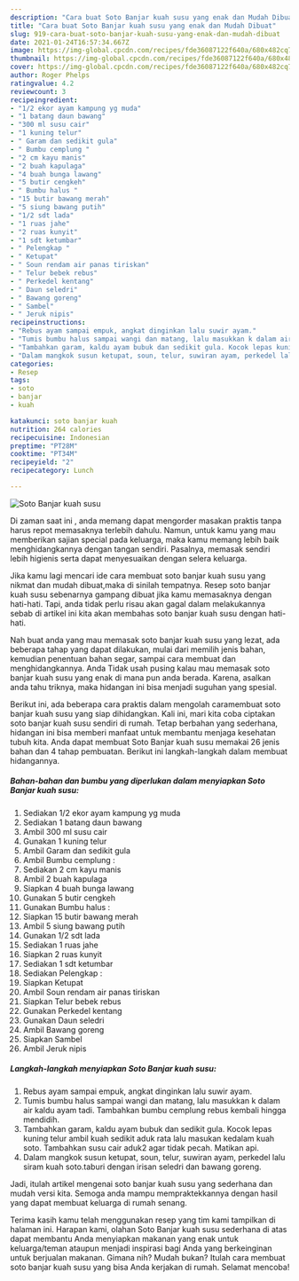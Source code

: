 ```yaml
---
description: "Cara buat Soto Banjar kuah susu yang enak dan Mudah Dibuat"
title: "Cara buat Soto Banjar kuah susu yang enak dan Mudah Dibuat"
slug: 919-cara-buat-soto-banjar-kuah-susu-yang-enak-dan-mudah-dibuat
date: 2021-01-24T16:57:34.667Z
image: https://img-global.cpcdn.com/recipes/fde36087122f640a/680x482cq70/soto-banjar-kuah-susu-foto-resep-utama.jpg
thumbnail: https://img-global.cpcdn.com/recipes/fde36087122f640a/680x482cq70/soto-banjar-kuah-susu-foto-resep-utama.jpg
cover: https://img-global.cpcdn.com/recipes/fde36087122f640a/680x482cq70/soto-banjar-kuah-susu-foto-resep-utama.jpg
author: Roger Phelps
ratingvalue: 4.2
reviewcount: 3
recipeingredient:
- "1/2 ekor ayam kampung yg muda"
- "1 batang daun bawang"
- "300 ml susu cair"
- "1 kuning telur"
- " Garam dan sedikit gula"
- " Bumbu cemplung "
- "2 cm kayu manis"
- "2 buah kapulaga"
- "4 buah bunga lawang"
- "5 butir cengkeh"
- " Bumbu halus "
- "15 butir bawang merah"
- "5 siung bawang putih"
- "1/2 sdt lada"
- "1 ruas jahe"
- "2 ruas kunyit"
- "1 sdt ketumbar"
- " Pelengkap "
- " Ketupat"
- " Soun rendam air panas tiriskan"
- " Telur bebek rebus"
- " Perkedel kentang"
- " Daun seledri"
- " Bawang goreng"
- " Sambel"
- " Jeruk nipis"
recipeinstructions:
- "Rebus ayam sampai empuk, angkat dinginkan lalu suwir ayam."
- "Tumis bumbu halus sampai wangi dan matang, lalu masukkan k dalam air kaldu ayam tadi. Tambahkan bumbu cemplung rebus kembali hingga mendidih."
- "Tambahkan garam, kaldu ayam bubuk dan sedikit gula. Kocok lepas kuning telur ambil kuah sedikit aduk rata lalu masukan kedalam kuah soto. Tambahkan susu cair aduk2 agar tidak pecah. Matikan api."
- "Dalam mangkok susun ketupat, soun, telur, suwiran ayam, perkedel lalu siram kuah soto.taburi dengan irisan seledri dan bawang goreng."
categories:
- Resep
tags:
- soto
- banjar
- kuah

katakunci: soto banjar kuah 
nutrition: 264 calories
recipecuisine: Indonesian
preptime: "PT28M"
cooktime: "PT34M"
recipeyield: "2"
recipecategory: Lunch

---
```



![Soto Banjar kuah susu](https://img-global.cpcdn.com/recipes/fde36087122f640a/680x482cq70/soto-banjar-kuah-susu-foto-resep-utama.jpg)

Di zaman  saat ini , anda memang dapat mengorder masakan praktis tanpa harus repot memasaknya terlebih dahulu. Namun, untuk kamu yang mau memberikan sajian special pada keluarga, maka kamu memang lebih baik menghidangkannya dengan tangan sendiri. Pasalnya, memasak sendiri lebih higienis serta dapat menyesuaikan dengan selera keluarga.

Jika kamu lagi mencari ide cara membuat soto banjar kuah susu yang nikmat dan mudah dibuat,maka di sinilah tempatnya. Resep soto banjar kuah susu  sebenarnya gampang dibuat jika kamu memasaknya dengan hati-hati. Tapi, anda tidak perlu risau akan gagal dalam melakukannya 
sebab di artikel ini kita akan membahas soto banjar kuah susu dengan hati-hati.  



Nah buat anda yang mau memasak soto banjar kuah susu yang lezat, ada beberapa tahap yang dapat dilakukan, mulai dari memilih jenis bahan, kemudian penentuan bahan segar, sampai cara membuat dan menghidangkannya. Anda Tidak usah pusing kalau mau memasak soto banjar kuah susu yang enak di mana pun anda berada. Karena, asalkan anda  tahu triknya, maka hidangan ini bisa menjadi suguhan yang spesial.

Berikut ini, ada beberapa cara praktis  dalam mengolah caramembuat soto banjar kuah susu yang siap dihidangkan. Kali ini, mari kita coba ciptakan soto banjar kuah susu sendiri di rumah. Tetap berbahan yang sederhana, hidangan ini bisa memberi manfaat untuk membantu menjaga kesehatan tubuh kita. Anda dapat membuat Soto Banjar kuah susu memakai 26 jenis bahan dan 4 tahap pembuatan. Berikut ini langkah-langkah dalam membuat hidangannya.

<!--inarticleads1-->

##### Bahan-bahan dan bumbu yang diperlukan dalam menyiapkan Soto Banjar kuah susu:

1. Sediakan 1/2 ekor ayam kampung yg muda
1. Sediakan 1 batang daun bawang
1. Ambil 300 ml susu cair
1. Gunakan 1 kuning telur
1. Ambil  Garam dan sedikit gula
1. Ambil  Bumbu cemplung :
1. Sediakan 2 cm kayu manis
1. Ambil 2 buah kapulaga
1. Siapkan 4 buah bunga lawang
1. Gunakan 5 butir cengkeh
1. Gunakan  Bumbu halus :
1. Siapkan 15 butir bawang merah
1. Ambil 5 siung bawang putih
1. Gunakan 1/2 sdt lada
1. Sediakan 1 ruas jahe
1. Siapkan 2 ruas kunyit
1. Sediakan 1 sdt ketumbar
1. Sediakan  Pelengkap :
1. Siapkan  Ketupat
1. Ambil  Soun rendam air panas tiriskan
1. Siapkan  Telur bebek rebus
1. Gunakan  Perkedel kentang
1. Gunakan  Daun seledri
1. Ambil  Bawang goreng
1. Siapkan  Sambel
1. Ambil  Jeruk nipis




<!--inarticleads2-->

##### Langkah-langkah menyiapkan Soto Banjar kuah susu:

1. Rebus ayam sampai empuk, angkat dinginkan lalu suwir ayam.
1. Tumis bumbu halus sampai wangi dan matang, lalu masukkan k dalam air kaldu ayam tadi. Tambahkan bumbu cemplung rebus kembali hingga mendidih.
1. Tambahkan garam, kaldu ayam bubuk dan sedikit gula. Kocok lepas kuning telur ambil kuah sedikit aduk rata lalu masukan kedalam kuah soto. Tambahkan susu cair aduk2 agar tidak pecah. Matikan api.
1. Dalam mangkok susun ketupat, soun, telur, suwiran ayam, perkedel lalu siram kuah soto.taburi dengan irisan seledri dan bawang goreng.




Jadi, itulah artikel mengenai  soto banjar kuah susu  yang sederhana dan mudah versi kita. Semoga anda mampu mempraktekkannya dengan hasil yang dapat membuat keluarga di rumah senang. 

Terima kasih kamu telah menggunakan resep yang tim kami tampilkan di halaman ini. Harapan kami, olahan  Soto Banjar kuah susu sederhana di atas dapat membantu Anda menyiapkan makanan yang enak untuk keluarga/teman ataupun menjadi inspirasi bagi Anda yang berkeinginan untuk berjualan makanan. Gimana nih? Mudah bukan? Itulah cara membuat soto banjar kuah susu yang bisa Anda kerjakan di rumah. Selamat mencoba!

